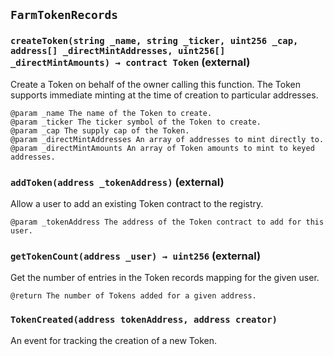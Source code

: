 ## `FarmTokenRecords`






### `createToken(string _name, string _ticker, uint256 _cap, address[] _directMintAddresses, uint256[] _directMintAmounts) → contract Token` (external)

Create a Token on behalf of the owner calling this function. The Token
    supports immediate minting at the time of creation to particular addresses.

    @param _name The name of the Token to create.
    @param _ticker The ticker symbol of the Token to create.
    @param _cap The supply cap of the Token.
    @param _directMintAddresses An array of addresses to mint directly to.
    @param _directMintAmounts An array of Token amounts to mint to keyed addresses.



### `addToken(address _tokenAddress)` (external)

Allow a user to add an existing Token contract to the registry.

    @param _tokenAddress The address of the Token contract to add for this user.



### `getTokenCount(address _user) → uint256` (external)

Get the number of entries in the Token records mapping for the given user.

    @return The number of Tokens added for a given address.




### `TokenCreated(address tokenAddress, address creator)`

An event for tracking the creation of a new Token.




